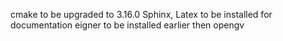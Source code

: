 cmake to be upgraded to 3.16.0
Sphinx, Latex to be installed for documentation
eigner to be installed earlier then opengv